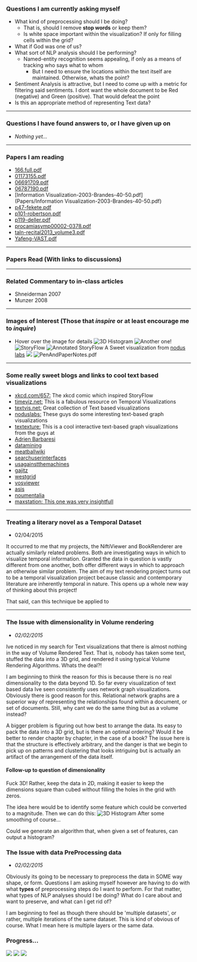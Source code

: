 ### Questions I am currently asking myself
* What kind of preprocessing should I be doing?
  - That is, should I remove **stop words** or keep them?
  - Is white space important within the visualization? If only for filling cells within the grid?
* What if God was one of us?
* What sort of NLP analysis should I be performing?
  - Named-entity recognition seems appealing, if only as a means of tracking who says what to whom
    - But I need to ensure the locations within the text itself are maintained. Otherwise, whats the point?
* Sentiment Analysis is attractive, but I need to come up with a metric for filtering said sentiments. I dont want the whole document to be Red (negative) and Green (positive). That would defeat the point
* Is this an appropriate method of representing Text data?

---
### Questions I have found answers to, or I have given up on
* _Nothing yet..._

---
### Papers I am reading
* [166.full.pdf](Papers/166.full.pdf)
* [01173155.pdf](Papers/01173155.pdf)
* [06691709.pdf](Papers/06691709.pdf)
* [06787190.pdf](Papers/06787190.pdf)
* [Information Visualization-2003-Brandes-40-50.pdf](Papers/Information Visualization-2003-Brandes-40-50.pdf)
* [p47-fekete.pdf](Papers/p47-fekete.pdf)
* [p101-robertson.pdf](Papers/p101-robertson.pdf)
* [p119-deller.pdf](Papers/p119-deller.pdf)
* [procamiasymp00002-0378.pdf](Papers/procamiasymp00002-0378.pdf)
* [taln-recital2013_volume3.pdf](Papers/taln-recital2013_volume3.pdf)
* [Yafeng-VAST.pdf](Papers/Yafeng-VAST.pdf)

---
### Papers Read (With links to discussions)


---
### Related Commentary to in-class articles
* Shneiderman 2007
* Munzer 2008

---
### Images of Interest (Those that _inspire_ or at least encourage me to _inquire_)
* Hover over the image for details
![3D Histogram](http://www.larssono.com/musings/movie_lengths/3dhistogram.jpg)
![Another one!](http://homepage.usask.ca/~mjr347/prog/geoe314/images/GMTfig8.gif)
![StoryFlow](Images/448767229_640.jpg)
![Annotated StoryFlow](Images/LordoftheRings_HighRes.jpg)
A Sweet visualization from [nodus labs](www.noduslabs.com)
![](Images/tumblr_ltxs699Rcq1r4u08do1_1280.jpg)
![PenAndPaperNotes.pdf](Images/PenAndPaperNotes.png)

---
### Some really sweet blogs and links to cool text based visualizations
* [xkcd.com/657:](http://xkcd.com/657/large/) The xkcd comic which inspired StoryFlow
* [timeviz.net:](http://timeviz.net/) This is a fabulous resource on Temporal Visualizations
* [textvis.net:](http://textvis.lnu.se/) Great collection of Text based visualizations
* [noduslabs:](http://noduslabs.com/) These guys do some interesting text-based graph visualizations
* [textexture:](http://textexture.com/index.php) This is a cool interactive text-based graph visualizations from the guys at
* [Adrien Barbaresi](http://perso.ens-lyon.fr/adrien.barbaresi/blog/?p=1157)
* [datamining](http://datamining.typepad.com/data_mining/dataviz/)
* [meatballwiki](http://meatballwiki.org/wiki/TextVisualization)
* [searchuserinterfaces](http://searchuserinterfaces.com/book/sui_ch10_visualization.html)
* [usagainstthemachines](http://usagainstthemachines.com/2011/01/26/network-visualization/)
* [gajitz](http://gajitz.com/information-city-digital-visualization-of-invisible-data-flow/)
* [westgrid](https://www.westgrid.ca/research-showcase/susan_brown)
* [vosviewer](http://www.vosviewer.com/Text-mining-and-visualization-using-VOSviewer)
* [asis](http://www.asis.org/Publications/ARIST/vol39ZhuFigures.html)
* [noumentalia](http://www.noumentalia.de/news/visual-text-analytics-using-semantic-networks-and-interactive-3d-visualization/)
* [maxstation: This one was very insightfull](http://area.autodesk.com/blogs/maxstation/n101_maxscript_creating_histograms_from_a_textfile)

---
### Treating a literary novel as a Temporal Dataset
* 02/04/2015

It occurred to me that my projects, the NiftiViewer and BookRenderer are
actually similarly related problems. Both are investigating ways in which to
visualize temporal information. Granted the data in question is vastly different
from one another, both offer different ways in which to approach an otherwise
similar problem. The aim of my text rendering project turns out to be a temporal
visualization project because classic and contemporary literature are inherently
temporal in nature. This opens up a whole new way of thinking about this
project!

That said, can this technique be applied to

---
### The Issue with dimensionality in Volume rendering
* *02/02/2015*

Ive noticed in my search for Text visualizations that there is almost nothing in
the way of Volume Rendered Text. That is, nobody has taken some text, stuffed
the data into a 3D grid, and rendered it using typical Volume Rendering
Algorithms. Whats the deal?!

I am beginning to think the reason for this is because there is no real
dimensionality to the data beyond 1D. So far every visualization of text based
data Ive seen consistently uses network graph visualizations. Obviously there is
good reason for this. Relational network graphs are a superior way of
representing the relationships found within a document, or set of documents.
Still, why cant we do the same thing but as a volume instead?

A bigger problem is figuring out how best to arrange the data. Its easy to pack
the data into a 3D grid, but is there an optimal ordering? Would it be better to
render chapter by chapter, in the case of a book? The issue here is that the
structure is effectively arbitrary, and the danger is that we begin to pick up
on patterns and clustering that looks intriguing but is actually an artifact of
the arrangement of the data itself.

#### Follow-up to question of dimensionality
Fuck 3D! Rather, keep the data in 2D, making it easier to keep the dimensions
square than cubed without filling the holes in the grid with zeros.

The idea here would be to identify some feature which could be converted to a
magnitude. Then we can do this:
![3D Histogram](http://www.larssono.com/musings/movie_lengths/3dhistogram.jpg)
After some smoothing of course...

Could we generate an algorithm that, when given a set of features, can output
a histogram?


### The Issue with data PreProcessing data
* *02/02/2015*

Obviously its going to be necessary to preprocess the data in SOME way shape, or
form. Questions I am asking myself however are having to do with what **types**
of preprocessing steps do I want to perform. For that matter, what types of NLP
analyses should I be doing? What do I care about and want to preserve, and what
can I get rid of?

I am beginning to feel as though there should be 'multiple datasets', or rather,
multiple iterations of the same dataset. This is kind of obvious of course. What
I mean here is multiple layers or the same data.



### Progress...
![](Progress/01.png)
![](Progress/02.png)
![](Progress/03.png)


